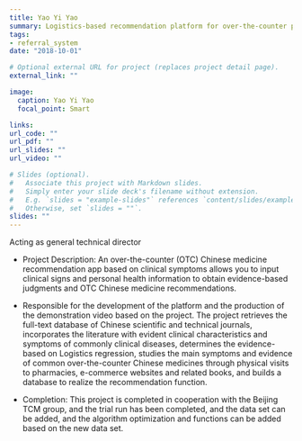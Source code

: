 ```yaml
---
title: Yao Yi Yao
summary: Logistics-based recommendation platform for over-the-counter proprietary Chinese medicines
tags:
- referral_system
date: "2018-10-01"

# Optional external URL for project (replaces project detail page).
external_link: ""

image:
  caption: Yao Yi Yao
  focal_point: Smart

links:
url_code: ""
url_pdf: ""
url_slides: ""
url_video: ""

# Slides (optional).
#   Associate this project with Markdown slides.
#   Simply enter your slide deck's filename without extension.
#   E.g. `slides = "example-slides"` references `content/slides/example-slides.md`.
#   Otherwise, set `slides = ""`.
slides: ""
---
```

Acting as general technical director

- Project Description: An over-the-counter (OTC) Chinese medicine recommendation app based on clinical symptoms allows you to input clinical signs and personal health information to obtain evidence-based judgments and OTC Chinese medicine recommendations.

- Responsible for the development of the platform and the production of the demonstration video based on the project. The project retrieves the full-text database of Chinese scientific and technical journals, incorporates the literature with evident clinical characteristics and symptoms of commonly clinical diseases, determines the evidence-based on Logistics regression, studies the main symptoms and evidence of common over-the-counter Chinese medicines through physical visits to pharmacies, e-commerce websites and related books, and builds a database to realize the recommendation function.
- Completion: This project is completed in cooperation with the Beijing TCM group, and the trial run has been completed, and the data set can be added, and the algorithm optimization and functions can be added based on the new data set.
